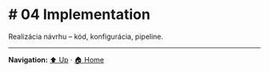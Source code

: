 # # 04 Implementation

Realizácia návrhu – kód, konfigurácia, pipeline.

---
**Navigation:** [⬆️ Up](../index.md) · [🏠 Home](../index.md)
